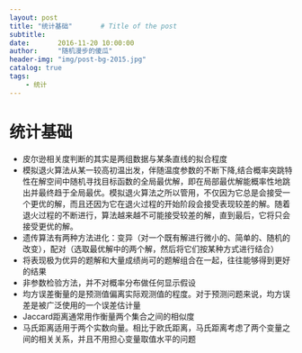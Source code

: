 ```yaml
---
layout: post
title: "统计基础"       # Title of the post
subtitle:
date:       2016-11-20 10:00:00
author:     "随机漫步的傻瓜"
header-img: "img/post-bg-2015.jpg"
catalog: true
tags:
    - 统计
---
```


# 统计基础

- 皮尔逊相关度判断的其实是两组数据与某条直线的拟合程度
- 模拟退火算法从某一较高初温出发，伴随温度参数的不断下降,结合概率突跳特性在解空间中随机寻找目标函数的全局最优解，即在局部最优解能概率性地跳出并最终趋于全局最优。模拟退火算法之所以管用，不仅因为它总是会接受一个更优的解，而且还因为它在退火过程的开始阶段会接受表现较差的解。随着退火过程的不断进行，算法越来越不可能接受较差的解，直到最后，它将只会接受更优的解。
- 遗传算法有两种方法进化：变异（对一个既有解进行微小的、简单的、随机的改变），配对（选取最优解中的两个解，然后将它们按某种方式进行结合）
- 将表现极为优异的题解和大量成绩尚可的题解组合在一起，往往能够得到更好的结果
- 非参数检验方法，并不对概率分布做任何显示假设
- 均方误差衡量的是预测值偏离实际观测值的程度。对于预测问题来说，均方误差是被广泛使用的一个误差估计量
- Jaccard距离通常用作衡量两个集合之间的相似度
- 马氏距离适用于两个实数向量。相比于欧氏距离，马氏距离考虑了两个变量之间的相关关系，并且不用担心变量取值水平的问题
